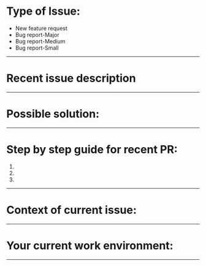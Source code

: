 # Type of Issue:

* New feature request
* Bug report-Major
* Bug report-Medium
* Bug report-Small

-------------------------------------------------------------

# Recent issue description


--------------------------------------------------------------

# Possible solution:




-------------------------------------------------------------


# Step by step guide for recent PR:

1.
2. 
3.

-------------------------------------------------------------

# Context of current issue:




-------------------------------------------------------------


# Your current work environment:



-------------------------------------------------------------
